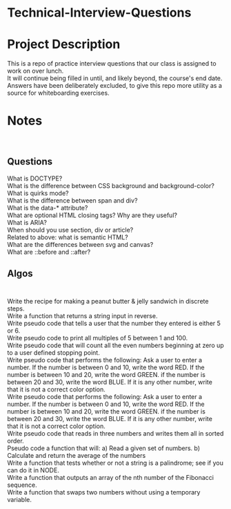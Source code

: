 # Technical-Interview-Questions

# Project Description
This is a repo of practice interview questions that our class is assigned to work on over lunch.<br>
It will continue being filled in until, and likely beyond, the course's end date.<br>
Answers have been deliberately excluded, to give this repo more utility as a source for whiteboarding exercises.<br>

# Notes
<br>

## Questions<br>
What is DOCTYPE?<br>
What is the difference between CSS background and background-color?<br>
What is quirks mode?<br>
What is the difference between span and div?<br>
What is the data-* attribute?<br>
What are optional HTML closing tags? Why are they useful?<br>
What is ARIA?<br>
When should you use section, div or article?<br>
Related to above: what is semantic HTML?<br>
What are the differences between svg and canvas?<br>
What are ::before and ::after?<br>

## Algos<br></br>
Write the recipe for making a peanut butter & jelly sandwich in discrete steps.<br>
Write a function that returns a string input in reverse.<br>
Write pseudo code that tells a user that the number they entered is either 5 or 6.<br>
Write pseudo code to print all multiples of 5 between 1 and 100.<br>
Write pseudo code that will count all the even numbers beginning at zero up to a user defined stopping point.<br>
Write pseudo code that performs the following: 
Ask a user to enter a number. If the number is between 0 and 10, write the word RED. If the number is between 10 and 20, write the word GREEN. if the number is between 20 and 30, write the word BLUE. If it is any other number, write that it is not a correct color option.<br>
Write pseudo code that performs the following: Ask a user to enter a number. If the number is between 0 and 10, write the word RED. If the number is between 10 and 20, write the word GREEN. if the number is between 20 and 30, write the word BLUE. If it is any other number, write that it is not a correct color option.<br>
Write pseudo code that reads in three numbers and writes them all in sorted order.<br>
Pseudo code a function that will:
a) Read a given set of numbers. 
b) Calculate and return the average of the numbers<br>
Write a function that tests whether or not a string is a palindrome; see if you can do it in NODE.<br>
Write a function that outputs an array of the nth number of the Fibonacci sequence.<br>
Write a function that swaps two numbers without using a temporary variable.<br>
